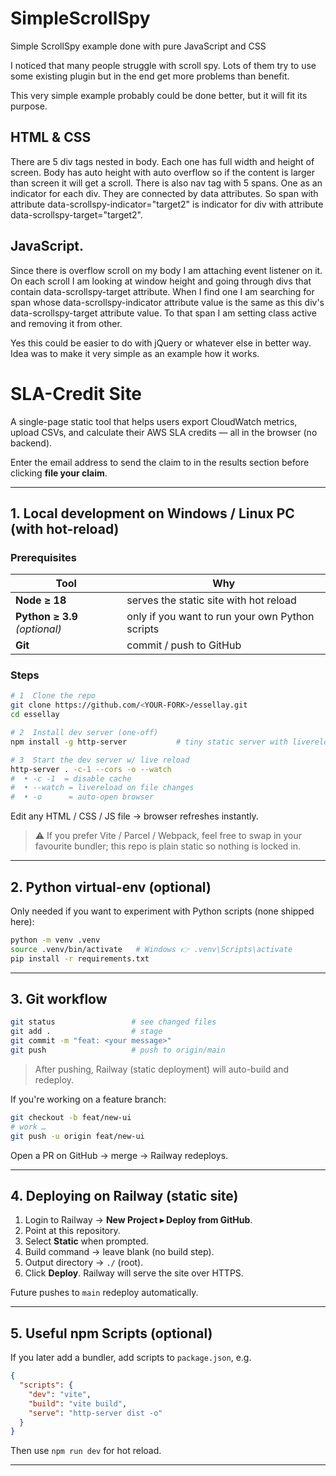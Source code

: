 # SimpleScrollSpy
Simple ScrollSpy example done with pure JavaScript and CSS

I noticed that many people struggle with scroll spy. Lots of them try to 
use some existing plugin but in the end get more problems than benefit. 

This very simple example probably could be done better, but it will fit 
its purpose.

## HTML & CSS
There are 5 div tags nested in body. Each one has full width and height of
screen. Body has auto height with auto overflow so if the content is larger 
than screen it will get a scroll. There is also nav tag with 5 spans. One 
as an indicator for each div. They are connected by data attributes. So 
span with attribute data-scrollspy-indicator="target2" is indicator for
div with attribute data-scrollspy-target="target2". 

## JavaScript.
Since there is overflow scroll on my body I am attaching event listener on it. 
On each scroll I am looking at window height and going through divs
that contain data-scrollspy-target attribute. When I find one I am 
searching for span whose data-scrollspy-indicator attribute value
is the same as this div's data-scrollspy-target attribute value. To that 
span I am setting class active and removing it from other.

Yes this could be easier to do with jQuery or whatever else in better way. 
Idea was to make it very simple as an example how it works.

# SLA-Credit Site

A single-page static tool that helps users export CloudWatch metrics, upload CSVs, and calculate their AWS SLA credits — all in the browser (no backend).

Enter the email address to send the claim to in the results section before clicking **file your claim**.

---
## 1.  Local development on Windows / Linux PC (with hot-reload)

### Prerequisites
| Tool | Why |
|------|-----|
| **Node ≥ 18** | serves the static site with hot reload |
| **Python ≥ 3.9** *(optional)* | only if you want to run your own Python scripts |
| **Git** | commit / push to GitHub |

### Steps
```bash
# 1  Clone the repo
git clone https://github.com/<YOUR-FORK>/essellay.git
cd essellay

# 2  Install dev server (one-off)
npm install -g http-server           # tiny static server with livereload flag

# 3  Start the dev server w/ live reload
http-server . -c-1 --cors -o --watch
#  • -c -1  = disable cache
#  • --watch = livereload on file changes
#  • -o      = auto-open browser
```
Edit any HTML / CSS / JS file → browser refreshes instantly.

> ⚠️  If you prefer Vite / Parcel / Webpack, feel free to swap in your favourite bundler; this repo is plain static so nothing is locked in.

---
## 2.  Python virtual-env (optional)
Only needed if you want to experiment with Python scripts (none shipped here):
```bash
python -m venv .venv
source .venv/bin/activate   # Windows 👉 .venv\Scripts\activate
pip install -r requirements.txt
```

---
## 3.  Git workflow
```bash
git status                 # see changed files
git add .                  # stage
git commit -m "feat: <your message>"
git push                   # push to origin/main
```
> After pushing, Railway (static deployment) will auto-build and redeploy.

If you're working on a feature branch:
```bash
git checkout -b feat/new-ui
# work …
git push -u origin feat/new-ui
```
Open a PR on GitHub → merge → Railway redeploys.

---
## 4.  Deploying on Railway (static site)
1. Login to Railway → **New Project ▸ Deploy from GitHub**.
2. Point at this repository.
3. Select **Static** when prompted.
4. Build command → leave blank (no build step).
5. Output directory → `./` (root).
6. Click **Deploy**.  Railway will serve the site over HTTPS.

Future pushes to `main` redeploy automatically.

---
## 5.  Useful npm Scripts (optional)
If you later add a bundler, add scripts to `package.json`, e.g.
```json
{
  "scripts": {
    "dev": "vite",
    "build": "vite build",
    "serve": "http-server dist -o"
  }
}
```
Then use `npm run dev` for hot reload.

---
